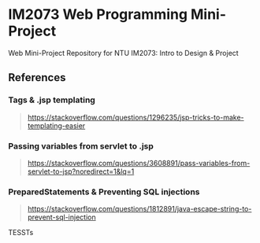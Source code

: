 # IM2073 Web Programming Mini-Project
Web Mini-Project Repository for NTU IM2073: Intro to Design &amp; Project

## References

### Tags & .jsp templating
> https://stackoverflow.com/questions/1296235/jsp-tricks-to-make-templating-easier

### Passing variables from servlet to .jsp
> https://stackoverflow.com/questions/3608891/pass-variables-from-servlet-to-jsp?noredirect=1&lq=1

### PreparedStatements & Preventing SQL injections
> https://stackoverflow.com/questions/1812891/java-escape-string-to-prevent-sql-injection

TESSTs
